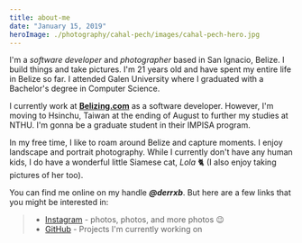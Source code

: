 ```yaml
---
title: about-me
date: "January 15, 2019"
heroImage: ./photography/cahal-pech/images/cahal-pech-hero.jpg
---
```


I'm a *software developer* and *photographer* based in San Ignacio, Belize. I build things and take pictures. I'm 21 years old and have spent my entire life in Belize so far. I attended Galen University where I graduated with a Bachelor's degree in Computer Science.

I currently work at [**Belizing.com**](https://belizing.com) as a software developer. However, I'm moving to Hsinchu, Taiwan at the ending of August to further my studies at NTHU. I'm gonna be a graduate student in their IMPISA program.

In my free time, I like to roam around Belize and capture moments. I enjoy landscape and portrait photography. While I currently don't have any human kids, I do have a wonderful little Siamese cat, *Lola* 🐈 (I also enjoy taking pictures of her too).

You can find me online on my handle ***@derrxb***. But here are a few links that you might be interested in:

> * [Instagram](https://instagram.com/derrxb) - photos, photos, and more photos 😉
> * [GitHub](https://github.com/derrxb) - Projects I'm currently working on
